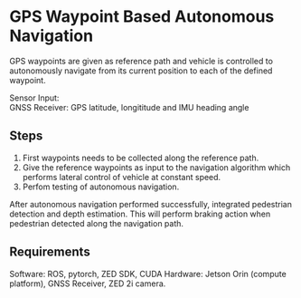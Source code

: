 # GPS Waypoint Based Autonomous Navigation

GPS waypoints are given as reference path and vehicle is controlled to autonomously navigate from its current position to each of the defined waypoint. 

Sensor Input:    
GNSS Receiver:   GPS latitude, longititude and IMU heading angle

## Steps

1. First waypoints needs to be collected along the reference path. 
2. Give the reference waypoints as input to the navigation algorithm which performs lateral control of vehicle at constant speed.
3. Perfom testing of autonomous navigation.  

After autonomous navigation performed successfully, integrated pedestrian detection and depth estimation. This will perform braking action when pedestrian detected along the navigation path.

## Requirements

Software: ROS, pytorch, ZED SDK, CUDA
Hardware: Jetson Orin (compute platform), GNSS Receiver, ZED 2i camera.
